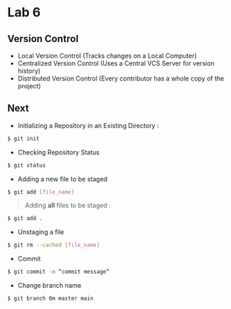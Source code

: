 # Lab 6

## Version Control
-  Local Version Control (Tracks changes on a Local Computer)
- Centralized Version Control (Uses a Central VCS Server for version history)
- Distributed Version Control (Every contributor has a whole copy of the project)

## Next
- Initializing a Repository in an Existing Directory :
```sh
$ git init
```

- Checking Repository Status
```sh
$ git status
```

- Adding a new file to be staged
```sh
$ git add [file_name]
```
> Adding **all** files to be staged :
```sh
$ git add .
```

- Unstaging a file
```sh
$ git rm --cached [file_name]
```

- Commit
```sh
$ git commit -m “commit message”
```

- Change branch name
```sh
$ git branch 0m master main
```
